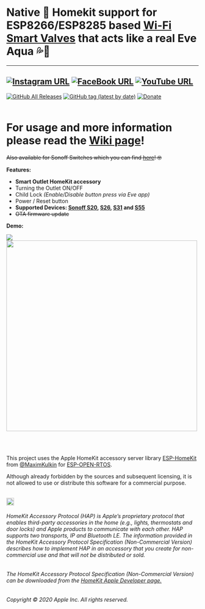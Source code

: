# Native  Homekit support for ESP8266/ESP8285 based [Wi-Fi Smart Valves](https://s.click.aliexpress.com/e/_eKmITN) that acts like a real Eve Aqua 💦🚰
------
[![Instagram URL](https://img.shields.io/twitter/url/https/www.instagram.com/homekidd?label=Follow&logo=instagram&style=social)](https://www.instagram.com/homekidd) [![FaceBook URL](https://img.shields.io/twitter/url/https/www.facebook.com/HomeKiid?label=Like&logo=facebook&style=social)](https://www.facebook.com/HomeKiid) [![YouTube URL](https://img.shields.io/twitter/url/https/www.youtube.com/channel/UCkqC_6j1uyYVv7SO3jPe7KA?label=Follow&logo=youtube&style=social)](https://www.youtube.com/channel/UCkqC_6j1uyYVv7SO3jPe7KA)
------

[![GitHub All Releases](https://img.shields.io/github/downloads/HomeKidd/ESP8266-HomeKit-Sonoff-Outlet/total?color=green)](https://github.com/HomeKidd/ESP8266-HomeKit-Sonoff-Outlet/releases) 
[![GitHub tag (latest by date)](https://img.shields.io/github/v/tag/HomeKidd/ESP8266-HomeKit-Sonoff-Outlet?color=yellow&label=Latest%20Release)](https://github.com/HomeKidd/ESP8266-HomeKit-Sonoff-Outlet/releases) 
[![Donate](https://img.shields.io/badge/Donate-PayPal-blue.svg)](https://www.paypal.com/cgi-bin/webscr?cmd=_s-xclick&hosted_button_id=CEYEK69ZYG69S&source=url)
<br/>
<br/>

# For usage and more information please read the [Wiki page](https://github.com/HomeKidd/ESP8266-HomeKit-Sonoff-Outlet/wiki/)!

~~Also available for Sonoff Switches which you can find [here](https://github.com/HomeKidd/ESP8266-HomeKit-Sonoff-Switch)! 🤓~~

**Features:**

* **Smart Outlet HomeKit accessory**
* Turning the Outlet ON/OFF
* Child Lock _(Enable/Disable button press via Eve app)_
* Power / Reset button
* **Supported Devices: [Sonoff S20](https://s.click.aliexpress.com/e/_eKqZGb), [S26](https://s.click.aliexpress.com/e/_eM5HM3), [S31](https://s.click.aliexpress.com/e/_etenM3) and [S55](https://s.click.aliexpress.com/e/_et4QWX)**
* ~~OTA firmware update~~

**Demo:**

[![](http://img.youtube.com/vi/TG9xq7itfwh0k/0.jpg)](http://www.youtube.com/watch?v=TG9ffxq7ith0k "Demo Video")
<br/>
<img src="https://github.com/HomeKidd/ESP8266-HomeKit-Sonoff-Outlet/raw/master/Images/demo.jpg" class="center" width="500"/>

<br/>
<br/>

This project uses the Apple HomeKit accessory server library [ESP-HomeKit](https://github.com/maximkulkin/esp-homekit) from [@MaximKulkin](https://github.com/maximkulkin) for [ESP-OPEN-RTOS](https://github.com/SuperHouse/esp-open-rtos).<br/>

Although already forbidden by the sources and subsequent licensing, it is not allowed to use or distribute this software for a commercial purpose.<br/><br/>

<img src="https://freepngimg.com/thumb/apple_logo/25366-7-apple-logo-file.png" width="20"/> 

###### HomeKit Accessory Protocol (HAP) is Apple’s proprietary protocol that enables third-party accessories in the home (e.g., lights, thermostats and door locks) and Apple products to communicate with each other. HAP supports two transports, IP and Bluetooth LE. The information provided in the HomeKit Accessory Protocol Specification (Non-Commercial Version) describes how to implement HAP in an accessory that you create for non-commercial use and that will not be distributed or sold.

###### The HomeKit Accessory Protocol Specification (Non-Commercial Version) can be downloaded from the [HomeKit Apple Developer page.](https://developer.apple.com/homekit/)

###### Copyright © 2020 Apple Inc. All rights reserved.
